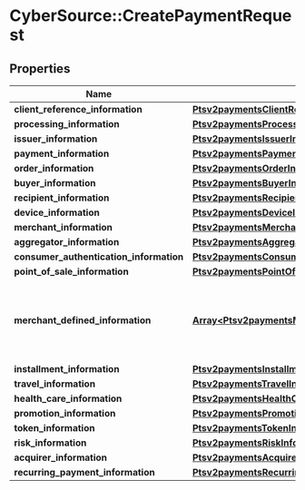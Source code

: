 # CyberSource::CreatePaymentRequest

## Properties
Name | Type | Description | Notes
------------ | ------------- | ------------- | -------------
**client_reference_information** | [**Ptsv2paymentsClientReferenceInformation**](Ptsv2paymentsClientReferenceInformation.md) |  | [optional] 
**processing_information** | [**Ptsv2paymentsProcessingInformation**](Ptsv2paymentsProcessingInformation.md) |  | [optional] 
**issuer_information** | [**Ptsv2paymentsIssuerInformation**](Ptsv2paymentsIssuerInformation.md) |  | [optional] 
**payment_information** | [**Ptsv2paymentsPaymentInformation**](Ptsv2paymentsPaymentInformation.md) |  | [optional] 
**order_information** | [**Ptsv2paymentsOrderInformation**](Ptsv2paymentsOrderInformation.md) |  | [optional] 
**buyer_information** | [**Ptsv2paymentsBuyerInformation**](Ptsv2paymentsBuyerInformation.md) |  | [optional] 
**recipient_information** | [**Ptsv2paymentsRecipientInformation**](Ptsv2paymentsRecipientInformation.md) |  | [optional] 
**device_information** | [**Ptsv2paymentsDeviceInformation**](Ptsv2paymentsDeviceInformation.md) |  | [optional] 
**merchant_information** | [**Ptsv2paymentsMerchantInformation**](Ptsv2paymentsMerchantInformation.md) |  | [optional] 
**aggregator_information** | [**Ptsv2paymentsAggregatorInformation**](Ptsv2paymentsAggregatorInformation.md) |  | [optional] 
**consumer_authentication_information** | [**Ptsv2paymentsConsumerAuthenticationInformation**](Ptsv2paymentsConsumerAuthenticationInformation.md) |  | [optional] 
**point_of_sale_information** | [**Ptsv2paymentsPointOfSaleInformation**](Ptsv2paymentsPointOfSaleInformation.md) |  | [optional] 
**merchant_defined_information** | [**Array&lt;Ptsv2paymentsMerchantDefinedInformation&gt;**](Ptsv2paymentsMerchantDefinedInformation.md) | The object containing the custom data that the merchant defines.  | [optional] 
**installment_information** | [**Ptsv2paymentsInstallmentInformation**](Ptsv2paymentsInstallmentInformation.md) |  | [optional] 
**travel_information** | [**Ptsv2paymentsTravelInformation**](Ptsv2paymentsTravelInformation.md) |  | [optional] 
**health_care_information** | [**Ptsv2paymentsHealthCareInformation**](Ptsv2paymentsHealthCareInformation.md) |  | [optional] 
**promotion_information** | [**Ptsv2paymentsPromotionInformation**](Ptsv2paymentsPromotionInformation.md) |  | [optional] 
**token_information** | [**Ptsv2paymentsTokenInformation**](Ptsv2paymentsTokenInformation.md) |  | [optional] 
**risk_information** | [**Ptsv2paymentsRiskInformation**](Ptsv2paymentsRiskInformation.md) |  | [optional] 
**acquirer_information** | [**Ptsv2paymentsAcquirerInformation**](Ptsv2paymentsAcquirerInformation.md) |  | [optional] 
**recurring_payment_information** | [**Ptsv2paymentsRecurringPaymentInformation**](Ptsv2paymentsRecurringPaymentInformation.md) |  | [optional] 


